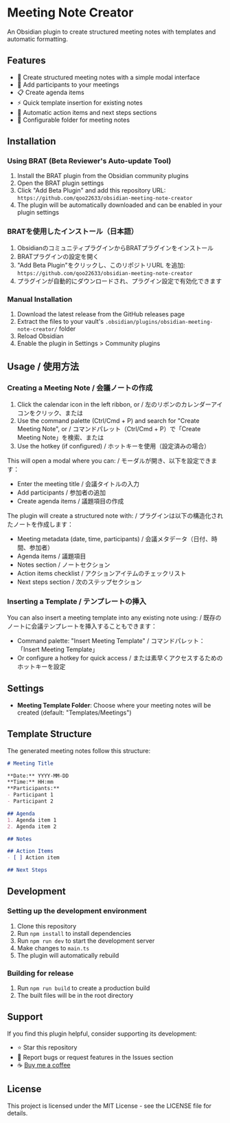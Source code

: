 # Meeting Note Creator

An Obsidian plugin to create structured meeting notes with templates and automatic formatting.

## Features

- 📝 Create structured meeting notes with a simple modal interface
- 👥 Add participants to your meetings
- 📋 Create agenda items
- ⚡ Quick template insertion for existing notes
- 🎯 Automatic action items and next steps sections
- 📁 Configurable folder for meeting notes

## Installation

### Using BRAT (Beta Reviewer's Auto-update Tool)

1. Install the BRAT plugin from the Obsidian community plugins
2. Open the BRAT plugin settings
3. Click "Add Beta Plugin" and add this repository URL: `https://github.com/qoo22633/obsidian-meeting-note-creator`
4. The plugin will be automatically downloaded and can be enabled in your plugin settings

### BRATを使用したインストール（日本語）

1. ObsidianのコミュニティプラグインからBRATプラグインをインストール
2. BRATプラグインの設定を開く
3. "Add Beta Plugin"をクリックし、このリポジトリURL を追加: `https://github.com/qoo22633/obsidian-meeting-note-creator`
4. プラグインが自動的にダウンロードされ、プラグイン設定で有効化できます

### Manual Installation

1. Download the latest release from the GitHub releases page
2. Extract the files to your vault's `.obsidian/plugins/obsidian-meeting-note-creator/` folder
3. Reload Obsidian
4. Enable the plugin in Settings > Community plugins

## Usage / 使用方法

### Creating a Meeting Note / 会議ノートの作成

1. Click the calendar icon in the left ribbon, or / 左のリボンのカレンダーアイコンをクリック、または
2. Use the command palette (Ctrl/Cmd + P) and search for "Create Meeting Note", or / コマンドパレット（Ctrl/Cmd + P）で「Create Meeting Note」を検索、または
3. Use the hotkey (if configured) / ホットキーを使用（設定済みの場合）

This will open a modal where you can: / モーダルが開き、以下を設定できます：
- Enter the meeting title / 会議タイトルの入力
- Add participants / 参加者の追加
- Create agenda items / 議題項目の作成

The plugin will create a structured note with: / プラグインは以下の構造化されたノートを作成します：
- Meeting metadata (date, time, participants) / 会議メタデータ（日付、時間、参加者）
- Agenda items / 議題項目
- Notes section / ノートセクション
- Action items checklist / アクションアイテムのチェックリスト
- Next steps section / 次のステップセクション

### Inserting a Template / テンプレートの挿入

You can also insert a meeting template into any existing note using: / 既存のノートに会議テンプレートを挿入することもできます：
- Command palette: "Insert Meeting Template" / コマンドパレット：「Insert Meeting Template」
- Or configure a hotkey for quick access / または素早くアクセスするためのホットキーを設定

## Settings

- **Meeting Template Folder**: Choose where your meeting notes will be created (default: "Templates/Meetings")

## Template Structure

The generated meeting notes follow this structure:

```markdown
# Meeting Title

**Date:** YYYY-MM-DD
**Time:** HH:mm
**Participants:**
- Participant 1
- Participant 2

## Agenda
1. Agenda item 1
2. Agenda item 2

## Notes

## Action Items
- [ ] Action item

## Next Steps
```

## Development

### Setting up the development environment

1. Clone this repository
2. Run `npm install` to install dependencies
3. Run `npm run dev` to start the development server
4. Make changes to `main.ts`
5. The plugin will automatically rebuild

### Building for release

1. Run `npm run build` to create a production build
2. The built files will be in the root directory

## Support

If you find this plugin helpful, consider supporting its development:
- ⭐ Star this repository
- 🐛 Report bugs or request features in the Issues section
- ☕ [Buy me a coffee](https://buymeacoffee.com/yudaiyamashita)

## License

This project is licensed under the MIT License - see the LICENSE file for details.
